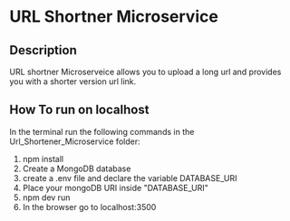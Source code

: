 # URL Shortner Microservice 


## Description 

URL shortner Microserveice allows you to upload a long url and provides you with a shorter version url link.

## How To run on localhost

In the terminal run the following commands in the Url_Shortener_Microservice folder:

1. npm install
2. Create a MongoDB database
3. create a .env file and declare the variable DATABASE_URI 
4. Place your mongoDB URI inside "DATABASE_URI"
5. npm dev run 
6. In the browser go to localhost:3500
